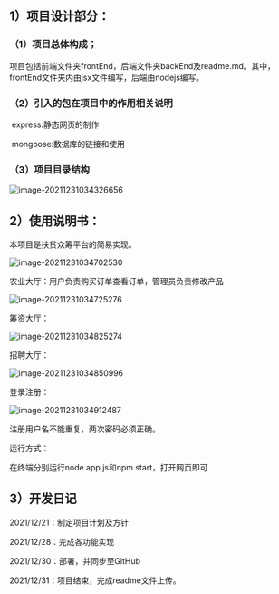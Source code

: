 ## 1）项目设计部分：

### （1）项目总体构成；

​	项目包括前端文件夹frontEnd，后端文件夹backEnd及readme.md。其中，frontEnd文件夹内由jsx文件编写，后端由nodejs编写。

### （2）引入的包在项目中的作用相关说明

​	express:静态网页的制作

​	mongoose:数据库的链接和使用

### （3）项目目录结构

![image-20211231034326656](/home/osuser/.config/Typora/typora-user-images/image-20211231034326656.png)

## 2）使用说明书：

本项目是扶贫众筹平台的简易实现。

![image-20211231034702530](/home/osuser/.config/Typora/typora-user-images/image-20211231034702530.png)

农业大厅：用户负责购买订单查看订单，管理员负责修改产品

![image-20211231034725276](/home/osuser/.config/Typora/typora-user-images/image-20211231034725276.png)

筹资大厅：

![image-20211231034825274](/home/osuser/.config/Typora/typora-user-images/image-20211231034825274.png)

招聘大厅：

![image-20211231034850996](/home/osuser/.config/Typora/typora-user-images/image-20211231034850996.png)

登录注册：

![image-20211231034912487](/home/osuser/.config/Typora/typora-user-images/image-20211231034912487.png)

注册用户名不能重复，两次密码必须正确。

运行方式：

在终端分别运行node app.js和npm start，打开网页即可

## 3）开发日记

2021/12/21：制定项目计划及方针

2021/12/28：完成各功能实现

2021/12/30：部署，并同步至GitHub

2021/12/31：项目结束，完成readme文件上传。

